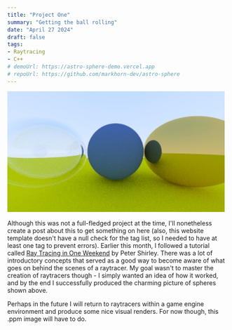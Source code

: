 ```yaml
---
title: "Project One"
summary: "Getting the ball rolling"
date: "April 27 2024"
draft: false
tags:
- Raytracing
- C++
# demoUrl: https://astro-sphere-demo.vercel.app
# repoUrl: https://github.com/markhorn-dev/astro-sphere
---
```


![Raytracer](/public/project-1/raytracer.jpg)

Although this was not a full-fledged project at the time, I'll nonetheless create a post about this to get something on here (also, this website template doesn't have a null check for the tag list, so I needed to have at least one tag to prevent errors). Earlier this month, I followed a tutorial called [Ray Tracing in One Weekend](https://raytracing.github.io/books/RayTracingInOneWeekend.html#overview) by Peter Shirley. There was a lot of introductory concepts that served as a good way to become aware of what goes on behind the scenes of a raytracer. My goal wasn't to master the creation of raytracers though - I simply wanted an idea of how it worked, and by the end I successfully produced the charming picture of spheres shown above.

Perhaps in the future I will return to raytracers within a game engine environment and produce some nice visual renders. For now though, this .ppm image will have to do.